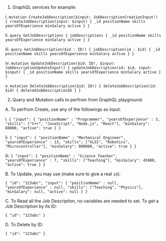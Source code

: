 1. GraphQL services for example:

i.
`
mutation CreateJobDescription($input: JobDescriptionCreationInput!) {
  createJobDescription(input: $input) {
    _id
    positionName
    skills
    yearsOfExperience
    minSalary
    active
  }
}
`

ii.
`
query GetJobDescriptions {
 jobDescriptions {
    _id
    positionName
    skills
    yearsOfExperience
    minSalary
    active
 }
}
`

iii.
`
query GetJobDescription($id : ID!) {
 jobDescription(id : $id) {
    _id
    positionName
    skills
    yearsOfExperience
    minSalary
    active
 }
}
`

iv.
`
mutation UpdateJobDescription($id: ID!, $input: JobDescriptionUpdateInput!) {
  updateJobDescription(id: $id, input: $input) {
    _id
    positionName
    skills
    yearsOfExperience
    minSalary
    active
  }
}
`

v.
`
mutation DeleteJobDescription($id: ID!) {
  deleteJobDescription(id: $id) {
		deletedJobDescriptionID
  }
}
`


2. Query and Mutation calls to perfrom from GraphQL playground:
   
A. To perfrom Create, use any of the followings as input:

i.
`
{
  "input": {
  	"positionName" : "Programmer",
  	"yearsOfExperience" : 3,
    	"skills": ["C++", "JavaScript", "Node.js", "React"],
    	"minSalary": 80000,
    	"active": true
  }
}
`

ii.
`
{
  "input": {
  	"positionName" : "Mechanical Engineer",
  	"yearsOfExperience" : 13,
    	"skills": ["VLSI", "Robotics", "Microcontroller"],
    	"minSalary": 800000,
    	"active": true
  }
}
`

iii.
`
{
  "input": {
  	"positionName" : "Science Teacher",
  	"yearsOfExperience" : 7,
    	"skills": ["Teaching"],
    	"minSalary": 45000,
    	"active": true
  }
}
`

B. To Update, you may use (make sure to give a real `id`):

`
{
  "id": "123abc",
  "input": {
  	"positionName" : null,
  	"yearsOfExperience" : null,
    	"skills": ["Teaching", "Physics"],
    	"minSalary": null,
    	"active": null
  }
}
`

C. To Read all the Job Description, no variables are needed to set. To get a Job Description by its ID:

`
{
  "id": "123abc"
}
`

D. To Delete by ID:

`
{
  "id": "123abc"
}
`

